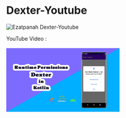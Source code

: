 # Dexter-Youtube

<img alt="Ezatpanah Dexter-Youtube" src="https://emojipedia-us.s3.amazonaws.com/content/2020/04/05/yt.png" width="3%"></a>

YouTube Video :
<br>  
<a href="" target="_blank"><img alt="Ezatpanah Dexter-Youtube" src="dextertum.jpg" width="60%"></a>
<br>
